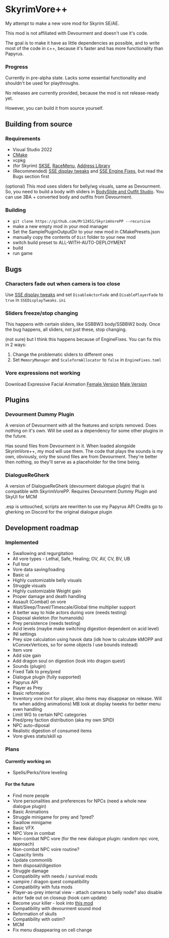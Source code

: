 # SkyrimVore++
My attempt to make a new vore mod for Skyrim SE/AE.

This mod is not affiliated with Devourment and doesn't use it's code.

The goal is to make it have as little dependencies as possible, and to write most of the code in c++, because it's faster and has more functionality than Papyrus.

### Progress
Currently in pre-alpha state. Lacks some essential functionality and shouldn't be used for playthroughs.

No releases are currently provided, because the mod is not release-ready yet.

However, you can build it from source yourself.


## Building from source
### Requirements
* Visual Studio 2022
* [CMake](https://cmake.org/download/)
* vcpkg
* (for Skyrim) [SKSE](https://skse.silverlock.org/), [RaceMenu](https://www.nexusmods.com/skyrimspecialedition/mods/19080), [Address Library](https://www.nexusmods.com/skyrimspecialedition/mods/32444)
* (Recommended) [SSE display tweaks](https://www.nexusmods.com/skyrimspecialedition/mods/34705) and [SSE Engine Fixes](https://www.nexusmods.com/skyrimspecialedition/mods/17230), but read the Bugs section first

(optional) This mod uses sliders for belly/wg visuals, same as Devourment. So, you need to build a body with sliders in [BodySlide and Outfit Studio](https://www.nexusmods.com/skyrimspecialedition/mods/201). You can use 3BA + converted body and outfits from Devourment.

### Building
* `git clone https://github.com/Mr12451/SkyrimVorePP --recursive`
* make a new empty mod in your mod manager
* Set the SamplePluginOutputDir to your new mod in CMakePresets.json
* manually copy the contents of `Dist` folder to your new mod
* switch build preset to ALL-WITH-AUTO-DEPLOYMENT
* build
* run game

## Bugs
### Characters fade out when camera is too close
Use [SSE display tweaks](https://www.nexusmods.com/skyrimspecialedition/mods/34705) and set `DisableActorFade` and `DisablePlayerFade` to `true` in `SSEDisplayTweaks.ini`

### Sliders freeze/stop changing
This happens with certain sliders, like SSBBW3 body/SSBBW2 body. Once the bug happens, all sliders, not just these, stop changing.

(not sure) but I think this happens because of EngineFixes. You can fix this in 2 ways:

1. Change the problematic sliders to different ones
2. Set `MemoryManager` and `ScaleformAllocator` to `false` in `EngineFixes.toml`

### Vore expressions not working
Download Expressive Facial Animation [Female Version](https://www.nexusmods.com/skyrimspecialedition/mods/19181) [Male Version](https://www.nexusmods.com/skyrimspecialedition/mods/19532)


## Plugins
### Devourment Dummy Plugin
A version of Devourment with all the features and scripts removed. Does nothing on it's own. Will be used as a dependency for some other plugins in the future.

Has sound files from Devourment in it. When loaded alongside SkyrimVore++, my mod will use them. The code that plays the sounds is my own, obviously, only the sound files are from Devourment. They're better then nothing, so they'll serve as a placeholder for the time being.

### DialogueReGherk
A version of DialogueReGherk (devourment dialogue plugin) that is compatible with SkyrimVorePP. Requires Devourment Dummy Plugin and SkyUI for MCM

.esp is untouched, scripts are rewritten to use my Papyrus API
Credits go to gherking on Discord for the original dialogue plugin

## Development roadmap
### Implemented
* Swallowing and regurgitation
* All vore types - Lethal, Safe, Healing; OV, AV, CV, BV, UB
* Full tour
* Vore data saving/loading
* Basic ui
* Highly customizable belly visuals
* Struggle visuals
* Highly customizable Weight gain
* Proper damage and death handling
* Assault (Combat) on vore
* Wait/Sleep/Travel/Timescale/Global time multiplier support
* A better way to hide actors during vore (needs testing)
* Disposal skeleton (for humanoids)
* Prey persistence (needs testing)
* Acid levels (maybe make switching digestion dependent on acid level)
* INI settings
* Prey size calculation using havok data (idk how to calculate kMOPP and kConvexVertices, so for some objects I use bounds instead)
* Item vore
* Add size gain
* Add dragon soul on digestion (look into dragon quest)
* Sounds (plugin)
* Fixed Talk to prey/pred
* Dialogue plugin (fully supported)
* Papyrus API
* Player as Prey
* Basic reformation
* Inventory vore (not for player, also items may disappear on release. Will fix when adding animations) MB look at display tweeks for better menu even handling
* Limit WG to certain NPC categories
* Pred/prey faction distribution (aka my own SPID)
* NPC auto-diposal
* Realistic digestion of consumed items
* Vore gives stats/skill xp
### Plans
#### Currently working on
* Spells/Perks/Vore leveling
#### For the future
* Find more people
* Vore personalities and preferences for NPCs (need a whole new dialogue plugin)
* Basic Animations
* Struggle minigame for prey and ?pred?
* Swallow minigame
* Basic VFX
* NPC Vore in combat
* Non-combat NPC vore (for the new dialogue plugin: random npc vore, approach)
* Non-combat NPC voire routine?
* Capacity limits
* Update commonlib
* Item disposal/digestion
* Struggle damage
* Compatibility with needs / survival mods
* vampire / dragon quest compatibility
* Compatibility with futa mods
* Player-as-prey internal view - attach camera to belly node? also disable actor fade out on closeup (hook cam update)
* Become your killer - look into [this mod](https://www.nexusmods.com/skyrimspecialedition/mods/62934)
* Compatibility with devourment sound mod
* Reformation of skulls
* Compatibility with ostim?
* MCM
* Fix menu disappearing on cell change